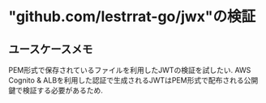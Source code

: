 # "github.com/lestrrat-go/jwx"の検証

## ユースケースメモ
PEM形式で保存されているファイルを利用したJWTの検証を試したい.
AWS Cognito & ALBを利用した認証で生成されるJWTはPEM形式で配布される公開鍵で検証する必要があるため.